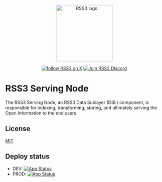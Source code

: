 <!-- markdownlint-disable -->
<p align="center">
  <a href="https://rss3.io" target="_blank" rel="noopener noreferrer">
    <!-- RSS3 White logo, used the hosting for an absolute link -->
    <img width="180" src="https://cdn.jsdelivr.net/gh/rss3-network/rss3-assets/logo.svg" alt="RSS3 logo">
  </a>
</p>
<p align="center">
  <a href="https://link.rss3.io/x"><img src="https://img.shields.io/twitter/follow/rss3_?color=%230072ff" alt="follow RSS3 on X"></a>
  <a href="https://link.rss3.io/discord"><img src="https://img.shields.io/badge/chat-discord-blue?style=flat&logo=discord&color=%230072ff" alt="Join RSS3 Discord"></a>
  <!-- add NPM and other badges when needed -->
</p>
<!-- markdownlint-enable -->

# RSS3 Serving Node

The RSS3 Serving Node, an RSS3 Data Sublayer (DSL) component, is responsible for indexing, transforming, storing, and ultimately serving the Open Information to the end users.

## License

<!-- We use MIT as it's almost unrestricted. -->

[MIT](LICENSE).

## Deploy status
- DEV: [![App Status](https://argocd.naturalselectionlabs.com/api/badge?name=rss3-node-dev&revision=true)](https://argocd.naturalselectionlabs.com/applications/rss3-node-dev)
- PROD: [![App Status](https://argocd.naturalselectionlabs.com/api/badge?name=rss3-node-prod&revision=true)](https://argocd.naturalselectionlabs.com/applications/rss3-node-prod)
